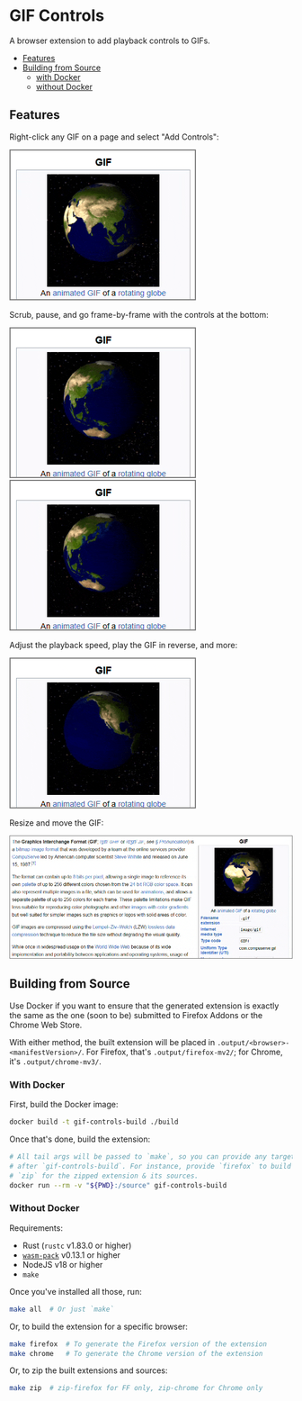 # GIF Controls

A browser extension to add playback controls to GIFs.

- [Features](#features)
- [Building from Source](#building-from-source)
  - [with Docker](#with-docker)
  - [without Docker](#without-docker)

## Features

Right-click any GIF on a page and select "Add Controls":

![Right-clicking on a GIF brings up a context menu to add controls to it](docs/images/add-controls.gif)

Scrub, pause, and go frame-by-frame with the controls at the bottom:

![Use the controls at left to pause, unpause, and go frame-by-frame](docs/images/playpause.gif) ![Click-drag on the scrub bar to scrub through the GIF](docs/images/scrubbing.gif)

Adjust the playback speed, play the GIF in reverse, and more:

![The options menu lets you adjust player settings like the playback speed](docs/images/options.gif)

Resize and move the GIF:

![Click-drag on the handles to move or resize the GIF](docs/images/move-resize.gif)

## Building from Source

Use Docker if you want to ensure that the generated extension is exactly the same as the one (soon
to be) submitted to Firefox Addons or the Chrome Web Store.

With either method, the built extension will be placed in `.output/<browser>-<manifestVersion>/`.
For Firefox, that's `.output/firefox-mv2/`; for Chrome, it's `.output/chrome-mv3/`.

### With Docker

First, build the Docker image:

```bash
docker build -t gif-controls-build ./build
```

Once that's done, build the extension:

```bash
# All tail args will be passed to `make`, so you can provide any target specified in the Makefile
# after `gif-controls-build`. For instance, provide `firefox` to build just the Firefox version, or
# `zip` for the zipped extension & its sources.
docker run --rm -v "${PWD}:/source" gif-controls-build
```

### Without Docker

Requirements:

- Rust (`rustc` v1.83.0 or higher)
- [`wasm-pack`](https://rustwasm.github.io/wasm-pack/) v0.13.1 or higher
- NodeJS v18 or higher
- `make`

Once you've installed all those, run:

```bash
make all  # Or just `make`
```

Or, to build the extension for a specific browser:

```bash
make firefox  # To generate the Firefox version of the extension
make chrome   # To generate the Chrome version of the extension
```

Or, to zip the built extensions and sources:

```bash
make zip  # zip-firefox for FF only, zip-chrome for Chrome only
```

